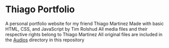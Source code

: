 # Thiago Portfolio

A personal portfolio website for my friend Thiago Martinez
Made with basic HTML, CSS, and JavaScript by Tim Rolshud
All media files and their respective rights belong to Thiago Martinez
All original files are included in the [Audios](./Audios) directory in this repository
